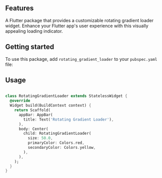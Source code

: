 ## Features
A Flutter package that provides a customizable rotating gradient loader widget. 
Enhance your Flutter app's user experience with this visually appealing loading indicator.


## Getting started

To use this package, add `rotating_gradient_loader` to your `pubspec.yaml` file:


## Usage


```dart

class RotatingGradientLoader extends StatelessWidget {
  @override
  Widget build(BuildContext context) {
    return Scaffold(
      appBar: AppBar(
        title: Text('Rotating Gradient Loader'),
      ),
      body: Center(
        child: RotatingGradientLoader(
          size: 50.0,
          primaryColor: Colors.red,
          secondaryColor: Colors.yellow,
        ),
      ),
    );
  }
}
```


